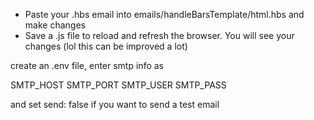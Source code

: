 - Paste your .hbs email into emails/handleBarsTemplate/html.hbs and make changes
- Save a .js file to reload and refresh the browser. You will see your changes (lol this can be improved a lot)

create an .env file, enter smtp info as

SMTP_HOST
SMTP_PORT
SMTP_USER
SMTP_PASS

and set send: false if you want to send a test email
